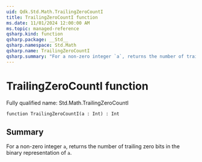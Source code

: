 ```yaml
---
uid: Qdk.Std.Math.TrailingZeroCountI
title: TrailingZeroCountI function
ms.date: 11/01/2024 12:00:00 AM
ms.topic: managed-reference
qsharp.kind: function
qsharp.package: __Std__
qsharp.namespace: Std.Math
qsharp.name: TrailingZeroCountI
qsharp.summary: "For a non-zero integer `a`, returns the number of trailing zero bits in the binary representation of `a`."
---
```


# TrailingZeroCountI function

Fully qualified name: Std.Math.TrailingZeroCountI

```qsharp
function TrailingZeroCountI(a : Int) : Int
```

## Summary
For a non-zero integer `a`, returns the number of trailing zero bits
in the binary representation of `a`.

